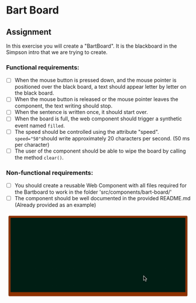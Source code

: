 # Bart Board

## Assignment

In this exercise you will create a "BartBoard". It is the blackboard in the Simpson intro that we are trying to create.

### Functional requirements:

- [ ] When the mouse button is pressed down, and the mouse pointer is positioned over the black board, a text should appear letter by letter on the black board.
- [ ] When the mouse button is released or the mouse pointer leaves the component, the text writing should stop.
- [ ] When the sentence is written once, it should start over.
- [ ] When the board is full, the web component should trigger a synthetic event named `filled`. 
- [ ] The speed should be controlled using the attribute "speed". `speed="50"`should write approximately 20 characters per second. (50 ms per character)
- [ ] The user of the component should be able to wipe the board by calling the method `clear()`.

### Non-functional requirements:

- [ ] You should create a reusable Web Component with all files required for the Bartboard to work in the folder 'src/components/bart-board/'
- [ ] The component should be well documented in the provided README.md (Already provided as an example)

![Example of the functions of the bart-board](./src/components/bart-board/.readme/example.gif)

